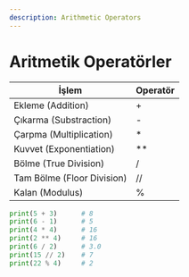 ```yaml
---
description: Arithmetic Operators
---
```


# Aritmetik Operatörler

| İşlem                      | Operatör |
| -------------------------- | -------- |
| Ekleme (Addition)          | +        |
| Çıkarma (Substraction)     | -        |
| Çarpma (Multiplication)    | \*       |
| Kuvvet (Exponentiation)    | \*\*     |
| Bölme (True Division)      | /        |
| Tam Bölme (Floor Division) | //       |
| Kalan (Modulus)            | %        |

```python
print(5 + 3)      # 8 
print(6 - 1)      # 5 
print(4 * 4)      # 16 
print(2 ** 4)     # 16 
print(6 / 2)      # 3.0
print(15 // 2)    # 7
print(22 % 4)     # 2
```
